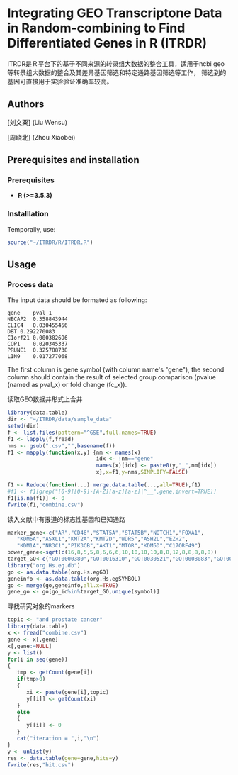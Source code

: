 Integrating GEO Transcriptone Data in Random-combining to Find Differentiated Genes in R (ITRDR)
==========
ITRDR是Ｒ平台下的基于不同来源的转录组大数据的整合工具，适用于ncbi geo等转录组大数据的整合及其差异基因筛选和特定通路基因筛选等工作，
筛选到的基因可直接用于实验验证准确率较高。

## Authors

[刘文粟] (Liu Wensu)

[周晓北] (Zhou Xiaobei)

## <a name="install"></a> Prerequisites and installation

### <a name="prerequisites"></a> Prerequisites
- **R (>=3.5.3)** 

### <a name="installlation"></a> Installlation
Temporally, use:
```r
source("~/ITRDR/R/ITRDR.R")
```

## Usage
### <a name="process"></a> Process data
The input data should be formated as following: 

    gene	pval_1
    NECAP2	0.358843944
    CLIC4	0.030455456
    DBT	0.292270083
    C1orf21	0.000382696
    COP1	0.020345337
    PRUNE1	0.325788738
    LIN9	0.017277068

The first column is gene symbol (with column name's "gene"), the second column should contain the result of selected group comparison (pvalue (named as pval\_x) or 
fold change (fc\_x)).

读取GEO数据并形式上合并
```r
library(data.table)
dir <- "~/ITRDR/data/sample_data"
setwd(dir)
f <- list.files(pattern="^GSE",full.names=TRUE)
f1 <- lapply(f,fread)
nms <- gsub(".csv","",basename(f))
f1 <- mapply(function(x,y) {nm <- names(x)
                            idx <- !nm=="gene"
                            names(x)[idx] <- paste0(y,"_",nm[idx])
                            x},x=f1,y=nms,SIMPLIFY=FALSE)

f1 <- Reduce(function(...) merge.data.table(...,all=TRUE),f1)
#f1 <- f1[grep("[0-9][0-9]-[A-Z][a-z][a-z]|^__",gene,invert=TRUE)]
f1[is.na(f1)] <- 0
fwrite(f1,"combine.csv")
```

读入文献中有报道的标志性基因和已知通路
```r
marker_gene<-c("AR","CD46","STAT5A","STAT5B","NOTCH1","FOXA1",
   "KDM6A","ASXL1","KMT2A","KMT2D","WDR5","ASH2L","EZH2",
   "KDM1A","NR3C1","PIK3CB","AKT1","MTOR","KDM5D","C17ORF49")
power_gene<-sqrt(c(16,8,5,5,8,6,6,6,10,10,10,10,8,8,12,8,8,8,8,8)) 
target_GO<-c("GO:0000380","GO:0016310","GO:0030521","GO:0008083","GO:0006914")
library("org.Hs.eg.db")
go <- as.data.table(org.Hs.egGO)
geneinfo <- as.data.table(org.Hs.egSYMBOL)
go <- merge(go,geneinfo,all.x=TRUE)
gene_go <- go[go_id%in%target_GO,unique(symbol)]
```
寻找研究对象的markers
```r
topic <- "and prostate cancer"
library(data.table)
x <- fread("combine.csv")
gene <- x[,gene]
x[,gene:=NULL]
y <- list()
for(i in seq(gene))
{
   tmp <- getCount(gene[i])
   if(tmp>0)
   {
      xi <- paste(gene[i],topic)
      y[[i]] <- getCount(xi)
   }
   else
   {
      y[[i]] <- 0
   } 
   cat("iteration = ",i,"\n")
}
y <- unlist(y)
res <- data.table(gene=gene,hits=y)
fwrite(res,"hit.csv")
```